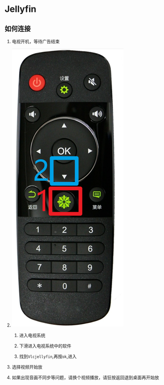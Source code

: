 # Jellyfin

## 如何连接

1. 电视开机，等待广告结束

2. ![](../.assests/2023-09-15-15-43-02-image.png)
   
   1. 进入电视系统
   
   2. 下滑进入电视系统中的软件
   
   3. 找到`Vlcjellyfin`,再按`ok`,进入

3. 选择视频开始放

4. 如果出现音画不同步等问题，请换个视频播放，请狂按返回退到桌面再开始放
